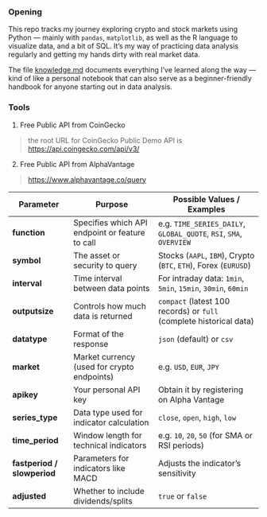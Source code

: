 ### Opening
This repo tracks my journey exploring crypto and stock markets using Python — mainly with `pandas`, `matplotlib`, as well as the R language to visualize data, and a bit of SQL.
It’s my way of practicing data analysis regularly and getting my hands dirty with real market data.

The file [knowledge.md](knowledge.md) documents everything I’ve learned along the way — kind of like a personal notebook that can also serve as a beginner-friendly handbook for anyone starting out in data analysis.

### Tools
1. Free Public API from CoinGecko 
>the root URL for CoinGecko Public Demo API is https://api.coingecko.com/api/v3/

2. Free Public API from AlphaVantage
>https://www.alphavantage.co/query

| **Parameter**               | **Purpose**                                     | **Possible Values / Examples**                                      |
| --------------------------- | ----------------------------------------------- | ------------------------------------------------------------------- |
| **function**                | Specifies which API endpoint or feature to call | e.g. `TIME_SERIES_DAILY`, `GLOBAL_QUOTE`, `RSI`, `SMA`, `OVERVIEW`  |
| **symbol**                  | The asset or security to query                  | Stocks (`AAPL`, `IBM`), Crypto (`BTC`, `ETH`), Forex (`EURUSD`)     |
| **interval**                | Time interval between data points               | For intraday data: `1min`, `5min`, `15min`, `30min`, `60min`        |
| **outputsize**              | Controls how much data is returned              | `compact` (latest 100 records) or `full` (complete historical data) |
| **datatype**                | Format of the response                          | `json` (default) or `csv`                                           |
| **market**                  | Market currency (used for crypto endpoints)     | e.g. `USD`, `EUR`, `JPY`                                            |
| **apikey**                  | Your personal API key                           | Obtain it by registering on Alpha Vantage                           |
| **series_type**             | Data type used for indicator calculation        | `close`, `open`, `high`, `low`                                      |
| **time_period**             | Window length for technical indicators          | e.g. `10`, `20`, `50` (for SMA or RSI periods)                      |
| **fastperiod / slowperiod** | Parameters for indicators like MACD             | Adjusts the indicator’s sensitivity                                 |
| **adjusted**                | Whether to include dividends/splits             | `true` or `false`                                                   |
